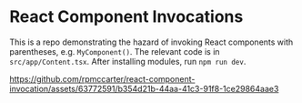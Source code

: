# React Component Invocations

This is a repo demonstrating the hazard of invoking React components with parentheses, e.g. `MyComponent()`. The relevant code is in `src/app/Content.tsx`. After installing modules, run `npm run dev`.

https://github.com/rpmccarter/react-component-invocation/assets/63772591/b354d21b-44aa-41c3-91f8-1ce29864aae3
